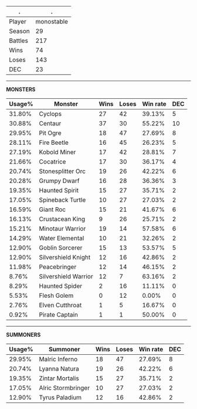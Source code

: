 .|.
|-|-
Player|monostable
Season|29
Battles|217
Wins|74
Loses|143
DEC|23

---
**MONSTERS**

Usage%|Monster|Wins|Loses|Win rate|DEC|
-|-|-|-|-|-|
31.80%|Cyclops|27|42|39.13%|5|
30.88%|Centaur|37|30|55.22%|10|
29.95%|Pit Ogre|18|47|27.69%|8|
28.11%|Fire Beetle|16|45|26.23%|5|
27.19%|Kobold Miner|17|42|28.81%|7|
21.66%|Cocatrice|17|30|36.17%|4|
20.74%|Stonesplitter Orc|19|26|42.22%|6|
20.28%|Grumpy Dwarf|16|28|36.36%|3|
19.35%|Haunted Spirit|15|27|35.71%|2|
17.05%|Spineback Turtle|10|27|27.03%|2|
16.59%|Giant Roc|15|21|41.67%|6|
16.13%|Crustacean King|9|26|25.71%|2|
15.21%|Minotaur Warrior|19|14|57.58%|6|
14.29%|Water Elemental|10|21|32.26%|2|
12.90%|Goblin Sorcerer|15|13|53.57%|5|
12.90%|Silvershield Knight|12|16|42.86%|2|
11.98%|Peacebringer|12|14|46.15%|2|
8.76%|Silvershield Warrior|12|7|63.16%|2|
8.29%|Haunted Spider|2|16|11.11%|0|
5.53%|Flesh Golem|0|12|0.00%|0|
2.76%|Elven Cutthroat|1|5|16.67%|0|
0.92%|Pirate Captain|1|1|50.00%|0|

---
**SUMMONERS**

Usage%|Summoner|Wins|Loses|Win rate|DEC|
-|-|-|-|-|-|
29.95%|Malric Inferno|18|47|27.69%|8|
20.74%|Lyanna Natura|19|26|42.22%|6|
19.35%|Zintar Mortalis|15|27|35.71%|2|
17.05%|Alric Stormbringer|10|27|27.03%|2|
12.90%|Tyrus Paladium|12|16|42.86%|2|

